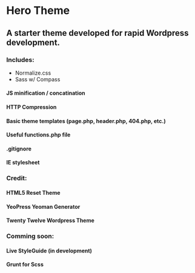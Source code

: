 # Hero Theme

## A starter theme developed for rapid Wordpress development. 

### Includes:

- Normalize.css
- Sass w/ Compass
#### JS minification / concatination
#### HTTP Compression
#### Basic theme templates (page.php, header.php, 404.php, etc.)
#### Useful functions.php file
#### .gitignore
#### IE stylesheet

### Credit:

#### HTML5 Reset Theme
#### YeoPress Yeoman Generator
#### Twenty Twelve Wordpress Theme

### Comming soon:

#### Live StyleGuide (in development)
#### Grunt for Scss